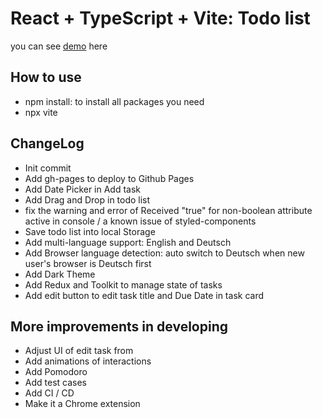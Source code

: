 # React + TypeScript + Vite: Todo list

you can see [demo](https://john-data-chen.github.io/to-do-list-app/) here

## How to use

- npm install: to install all packages you need
- npx vite

## ChangeLog

- Init commit
- Add gh-pages to deploy to Github Pages
- Add Date Picker in Add task
- Add Drag and Drop in todo list
- fix the warning and error of Received "true" for non-boolean attribute active in console / a known issue of styled-components
- Save todo list into local Storage
- Add multi-language support: English and Deutsch
- Add Browser language detection: auto switch to Deutsch when new user's browser is Deutsch first
- Add Dark Theme
- Add Redux and Toolkit to manage state of tasks
- Add edit button to edit task title and Due Date in task card

## More improvements in developing

- Adjust UI of edit task from
- Add animations of interactions
- Add Pomodoro
- Add test cases
- Add CI / CD
- Make it a Chrome extension
